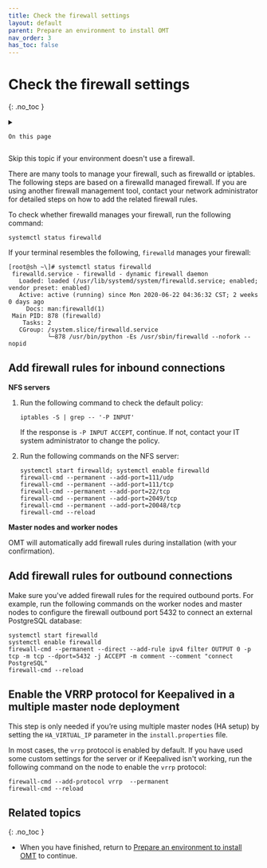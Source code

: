 ```yaml
---
title: Check the firewall settings
layout: default
parent: Prepare an environment to install OMT
nav_order: 3
has_toc: false
---
```


# Check the firewall settings
{: .no_toc }

<details close markdown="block">
  <summary>
  
    On this page
	
  </summary>
  {: .text-delta }
- TOC
{:toc}
</details>

Skip this topic if your environment doesn't use a firewall. 

There are many tools to manage your firewall, such as firewalld or iptables. The following steps are based on a firewalld managed firewall. If you are using another firewall management tool, contact your network administrator for detailed steps on how to add the related firewall rules.

To check whether firewalld manages your firewall, run the following command:

    systemctl status firewalld

If your terminal resembles the following, `firewalld` manages your firewall:

```
[root@sh ~\]# systemctl status firewalld
 firewalld.service - firewalld - dynamic firewall daemon
   Loaded: loaded (/usr/lib/systemd/system/firewalld.service; enabled; vendor preset: enabled)
   Active: active (running) since Mon 2020-06-22 04:36:32 CST; 2 weeks 0 days ago
     Docs: man:firewalld(1)
 Main PID: 878 (firewalld)
    Tasks: 2
   CGroup: /system.slice/firewalld.service
           └─878 /usr/bin/python -Es /usr/sbin/firewalld --nofork --nopid
```

## Add firewall rules for inbound connections

**NFS servers**

1.  Run the following command to check the default policy:
    
        iptables -S | grep -- '-P INPUT'

    If the response is `-P INPUT ACCEPT`, continue. If not, contact your IT system administrator to change the policy.
2.  Run the following commands on the NFS server:

    ```
	systemctl start firewalld; systemctl enable firewalld
	firewall-cmd --permanent --add-port=111/udp
	firewall-cmd --permanent --add-port=111/tcp
	firewall-cmd --permanent --add-port=22/tcp
	firewall-cmd --permanent --add-port=2049/tcp
	firewall-cmd --permanent --add-port=20048/tcp
	firewall-cmd --reload
    ```

**Master nodes and worker nodes**

OMT will automatically add firewall rules during installation (with your confirmation).

## Add firewall rules for outbound connections 

Make sure you've added firewall rules for the required outbound ports. For example, run the following commands on the worker nodes and master nodes to configure the firewall outbound port 5432 to connect an external PostgreSQL database:

```
systemctl start firewalld
systemctl enable firewalld
firewall-cmd --permanent --direct --add-rule ipv4 filter OUTPUT 0 -p tcp -m tcp --dport=5432 -j ACCEPT -m comment --comment "connect PostgreSQL"
firewall-cmd --reload
```

## Enable the VRRP protocol for Keepalived in a multiple master node deployment 

This step is only needed if you’re using multiple master nodes (HA setup) by setting the `HA_VIRTUAL_IP` parameter in the `install.properties` file. 

In most cases, the `vrrp` protocol is enabled by default. If you have used some custom settings for the server or if Keepalived isn't working, run the following command on the node to enable the `vrrp` protocol:

    firewall-cmd --add-protocol vrrp  --permanent
    firewall-cmd --reload

## Related topics ##
{: .no_toc }

- When you have finished, return to [Prepare an environment to install OMT](/pages/write/install_prereq_tasks.html) to continue.